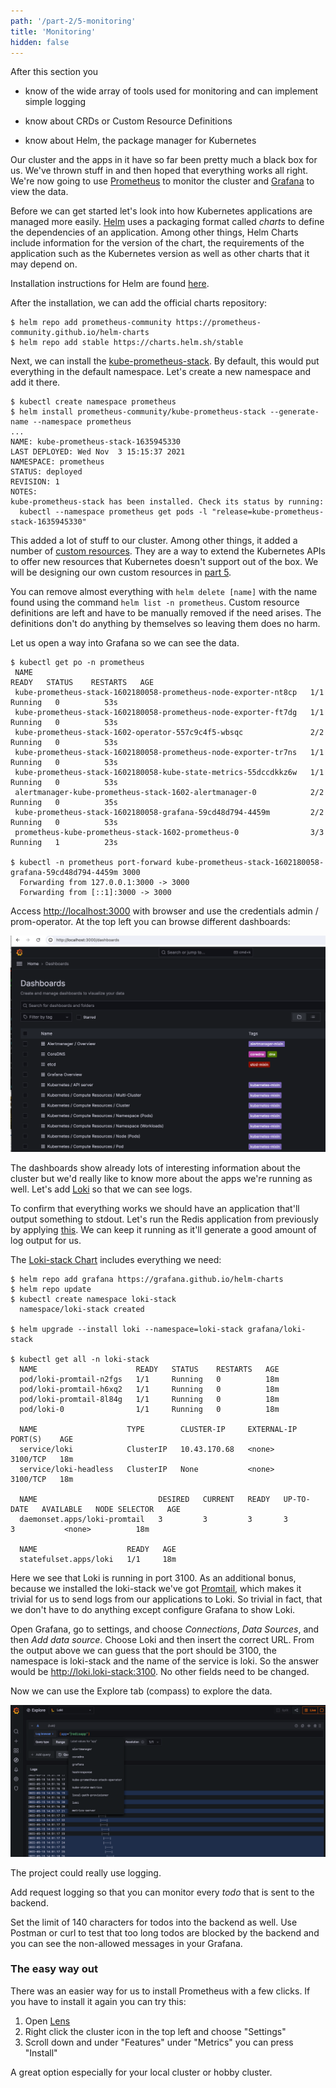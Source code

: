 ```yaml
---
path: '/part-2/5-monitoring'
title: 'Monitoring'
hidden: false
---
```


<text-box variant='learningObjectives' name='Learning Objectives'>

After this section you

- know of the wide array of tools used for monitoring and can implement simple logging

- know about CRDs or Custom Resource Definitions

- know about Helm, the package manager for Kubernetes

</text-box>

Our cluster and the apps in it have so far been pretty much a black box for us. We've thrown stuff in and then hoped that everything works all right. We're now going to use [Prometheus](https://prometheus.io/) to monitor the cluster and [Grafana](https://grafana.com/) to view the data.

Before we can get started let's look into how Kubernetes applications are managed more easily. [Helm](https://helm.sh/) uses a packaging format called _charts_ to define the dependencies of an application. Among other things, Helm Charts include information for the version of the chart, the requirements of the application such as the Kubernetes version as well as other charts that it may depend on.

Installation instructions for Helm are found [here](https://helm.sh/docs/intro/install/).

After the installation, we can add the official charts repository:

```console
$ helm repo add prometheus-community https://prometheus-community.github.io/helm-charts
$ helm repo add stable https://charts.helm.sh/stable
```

Next, we can install the [kube-prometheus-stack](https://artifacthub.io/packages/helm/prometheus-community/kube-prometheus-stack). By default, this would put everything in the default namespace. Let's create a new namespace and add it there.

```console
$ kubectl create namespace prometheus
$ helm install prometheus-community/kube-prometheus-stack --generate-name --namespace prometheus
...
NAME: kube-prometheus-stack-1635945330
LAST DEPLOYED: Wed Nov  3 15:15:37 2021
NAMESPACE: prometheus
STATUS: deployed
REVISION: 1
NOTES:
kube-prometheus-stack has been installed. Check its status by running:
  kubectl --namespace prometheus get pods -l "release=kube-prometheus-stack-1635945330"
```

This added a lot of stuff to our cluster. Among other things, it added a number of [custom resources](https://kubernetes.io/docs/concepts/extend-kubernetes/api-extension/custom-resources/). They are a way to extend the Kubernetes APIs to offer new resources that Kubernetes doesn't support out of the box. We will be designing our own custom resources in [part 5](https://devopswithkubernetes.com/part5/).

You can remove almost everything with `helm delete [name]` with the name found using the command `helm list -n prometheus`. Custom resource definitions are left and have to be manually removed if the need arises. The definitions don't do anything by themselves so leaving them does no harm.

Let us open a way into Grafana so we can see the data.

```console
$ kubectl get po -n prometheus
 NAME                                                              READY   STATUS    RESTARTS   AGE
 kube-prometheus-stack-1602180058-prometheus-node-exporter-nt8cp   1/1     Running   0          53s
 kube-prometheus-stack-1602180058-prometheus-node-exporter-ft7dg   1/1     Running   0          53s
 kube-prometheus-stack-1602-operator-557c9c4f5-wbsqc               2/2     Running   0          53s
 kube-prometheus-stack-1602180058-prometheus-node-exporter-tr7ns   1/1     Running   0          53s
 kube-prometheus-stack-1602180058-kube-state-metrics-55dccdkkz6w   1/1     Running   0          53s
 alertmanager-kube-prometheus-stack-1602-alertmanager-0            2/2     Running   0          35s
 kube-prometheus-stack-1602180058-grafana-59cd48d794-4459m         2/2     Running   0          53s
 prometheus-kube-prometheus-stack-1602-prometheus-0                3/3     Running   1          23s

$ kubectl -n prometheus port-forward kube-prometheus-stack-1602180058-grafana-59cd48d794-4459m 3000
  Forwarding from 127.0.0.1:3000 -> 3000
  Forwarding from [::1]:3000 -> 3000
```

Access [http://localhost:3000](http://localhost:3000) with browser and use the credentials admin / prom-operator. At the top left you can browse different dashboards:

<img src="../img/grafana1.png">

The dashboards show already lots of interesting information about the cluster but we'd really like to know more about the apps we're running as well. Let's add [Loki](https://grafana.com/oss/loki/) so that we can see logs.

To confirm that everything works we should have an application that'll output something to stdout. Let's run the Redis application from previously by applying [this](https://raw.githubusercontent.com/kubernetes-hy/material-example/master/app5/manifests/statefulset.yaml). We can keep it running as it'll generate a good amount of log output for us.

The [Loki-stack Chart](https://github.com/grafana/helm-charts/tree/main/charts/loki-stack) includes everything we need:

```console
$ helm repo add grafana https://grafana.github.io/helm-charts
$ helm repo update
$ kubectl create namespace loki-stack
  namespace/loki-stack created

$ helm upgrade --install loki --namespace=loki-stack grafana/loki-stack

$ kubectl get all -n loki-stack
  NAME                      READY   STATUS    RESTARTS   AGE
  pod/loki-promtail-n2fgs   1/1     Running   0          18m
  pod/loki-promtail-h6xq2   1/1     Running   0          18m
  pod/loki-promtail-8l84g   1/1     Running   0          18m
  pod/loki-0                1/1     Running   0          18m

  NAME                    TYPE        CLUSTER-IP     EXTERNAL-IP   PORT(S)    AGE
  service/loki            ClusterIP   10.43.170.68   <none>        3100/TCP   18m
  service/loki-headless   ClusterIP   None           <none>        3100/TCP   18m

  NAME                           DESIRED   CURRENT   READY   UP-TO-DATE   AVAILABLE   NODE SELECTOR   AGE
  daemonset.apps/loki-promtail   3         3         3       3            3           <none>          18m

  NAME                    READY   AGE
  statefulset.apps/loki   1/1     18m
```

Here we see that Loki is running in port 3100. As an additional bonus, because we installed the loki-stack we've got [Promtail](https://grafana.com/docs/loki/latest/clients/promtail/), which makes it trivial for us to send logs from our applications to Loki. So trivial in fact, that we don't have to do anything except configure Grafana to show Loki.

Open Grafana, go to settings, and choose _Connections_, _Data Sources_, and then _Add data source_. Choose Loki and then insert the correct URL. From the output above we can guess that the port should be 3100, the namespace is loki-stack and the name of the service is loki. So the answer would be http://loki.loki-stack:3100. No other fields need to be changed.

Now we can use the Explore tab (compass) to explore the data.

<img src="../img/loki_app_redisapp.png">

<exercise name='Exercise 2.10: Project v1.3'>

  The project could really use logging.

  Add request logging so that you can monitor every _todo_ that is sent to the backend.

  Set the limit of 140 characters for todos into the backend as well. Use Postman or curl to test that too long todos are blocked by the backend and you can see the non-allowed messages in your Grafana.

</exercise>

### The easy way out ###

There was an easier way for us to install Prometheus with a few clicks. If you have to install it again you can try this:

1. Open [Lens](https://k8slens.dev/)
2. Right click the cluster icon in the top left and choose "Settings"
3. Scroll down and under "Features" under "Metrics" you can press "Install"

A great option especially for your local cluster or hobby cluster.
